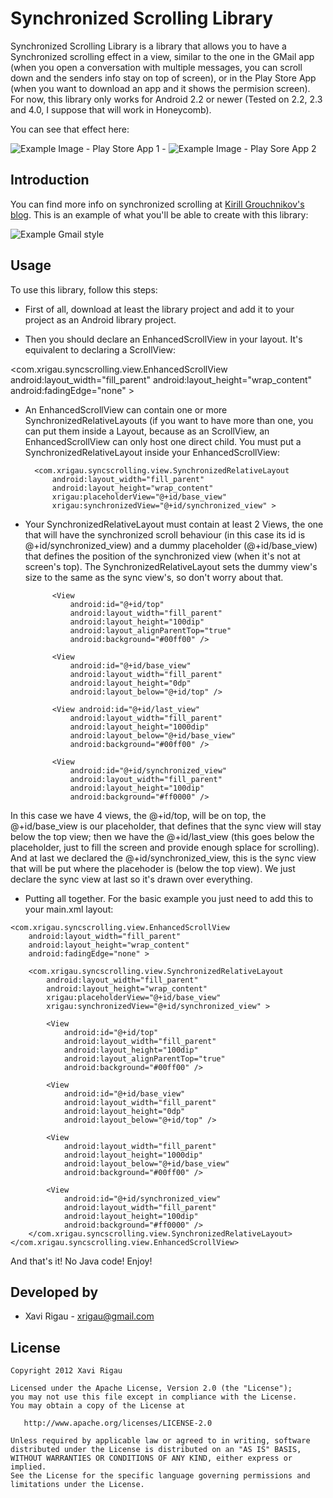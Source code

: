Synchronized Scrolling Library
==============================

Synchronized Scrolling Library is a library that allows you to have a Synchronized scrolling effect in a view, similar to the one in the GMail app (when you open a conversation with multiple messages, you can scroll down and the senders info stay on top of screen), or in the Play Store App (when you want to download an app and it shows the permision screen). For now, this library only works for Android 2.2 or newer (Tested on 2.2, 2.3 and 4.0, I suppose that will work in Honeycomb).

You can see that effect here:

![Example Image - Play Store App 1][1]	 - 	![Example Image - Play Sore App 2][2]


Introduction
------------

You can find more info on synchronized scrolling at [Kirill Grouchnikov's blog][3].
This is an example of what you'll be able to create with this library:

![Example Gmail style][4]


Usage
-----

To use this library, follow this steps:

* First of all, download at least the library project and add it to your project as an Android library project.

* Then you should declare an EnhancedScrollView in your layout. It's equivalent to declaring a ScrollView:

<com.xrigau.syncscrolling.view.EnhancedScrollView
        android:layout_width="fill_parent"
        android:layout_height="wrap_content"
        android:fadingEdge="none" >


* An EnhancedScrollView can contain one or more SynchronizedRelativeLayouts (if you want to have more than one, you can put them inside a Layout, because as an ScrollView, an EnhancedScrollView can only host one direct child. You must put a SynchronizedRelativeLayout inside your EnhancedScrollView:

        <com.xrigau.syncscrolling.view.SynchronizedRelativeLayout
            android:layout_width="fill_parent"
            android:layout_height="wrap_content"
            xrigau:placeholderView="@+id/base_view"
            xrigau:synchronizedView="@+id/synchronized_view" >

* Your SynchronizedRelativeLayout must contain at least 2 Views, the one that will have the synchronized scroll behaviour (in this case its id is @+id/synchronized_view) and a dummy placeholder (@+id/base_view) that defines the position of the synchronized view (when it's not at screen's top). The SynchronizedRelativeLayout sets the dummy view's size to the same as the sync view's, so don't worry about that.

            <View
                android:id="@+id/top"
                android:layout_width="fill_parent"
                android:layout_height="100dip"
                android:layout_alignParentTop="true"
                android:background="#00ff00" />

            <View
                android:id="@+id/base_view"
                android:layout_width="fill_parent"
                android:layout_height="0dp"
                android:layout_below="@+id/top" />

            <View android:id="@+id/last_view"
                android:layout_width="fill_parent"
                android:layout_height="1000dip"
                android:layout_below="@+id/base_view"
                android:background="#00ff00" />

            <View
                android:id="@+id/synchronized_view"
                android:layout_width="fill_parent"
                android:layout_height="100dip"
                android:background="#ff0000" />

In this case we have 4 views, the @+id/top, will be on top, the @+id/base_view is our placeholder, that defines that the sync view will stay below the top view; then we have the @+id/last_view (this goes below the placeholder, just to fill the screen and provide enough splace for scrolling). And at last we declared the @+id/synchronized_view, this is the sync view that will be put where the placehoder is (below the top view). We just declare the sync view at last so it's drawn over everything.

* Putting all together. For the basic example you just need to add this to your main.xml layout:

<?xml version="1.0" encoding="utf-8"?>
<LinearLayout xmlns:android="http://schemas.android.com/apk/res/android"
    xmlns:xrigau="http://schemas.android.com/apk/res-auto"
    android:layout_width="fill_parent"
    android:layout_height="fill_parent"
    android:orientation="vertical" >

    <com.xrigau.syncscrolling.view.EnhancedScrollView
        android:layout_width="fill_parent"
        android:layout_height="wrap_content"
        android:fadingEdge="none" >

        <com.xrigau.syncscrolling.view.SynchronizedRelativeLayout
            android:layout_width="fill_parent"
            android:layout_height="wrap_content"
            xrigau:placeholderView="@+id/base_view"
            xrigau:synchronizedView="@+id/synchronized_view" >

            <View
                android:id="@+id/top"
                android:layout_width="fill_parent"
                android:layout_height="100dip"
                android:layout_alignParentTop="true"
                android:background="#00ff00" />

            <View
                android:id="@+id/base_view"
                android:layout_width="fill_parent"
                android:layout_height="0dp"
                android:layout_below="@+id/top" />

            <View
                android:layout_width="fill_parent"
                android:layout_height="1000dip"
                android:layout_below="@+id/base_view"
                android:background="#00ff00" />

            <View
                android:id="@+id/synchronized_view"
                android:layout_width="fill_parent"
                android:layout_height="100dip"
                android:background="#ff0000" />
        </com.xrigau.syncscrolling.view.SynchronizedRelativeLayout>
    </com.xrigau.syncscrolling.view.EnhancedScrollView>

</LinearLayout>


And that's it! No Java code! Enjoy!

Developed by
------------

* Xavi Rigau - <xrigau@gmail.com>



License
-------

    Copyright 2012 Xavi Rigau

    Licensed under the Apache License, Version 2.0 (the "License");
    you may not use this file except in compliance with the License.
    You may obtain a copy of the License at

       http://www.apache.org/licenses/LICENSE-2.0

    Unless required by applicable law or agreed to in writing, software
    distributed under the License is distributed on an "AS IS" BASIS,
    WITHOUT WARRANTIES OR CONDITIONS OF ANY KIND, either express or implied.
    See the License for the specific language governing permissions and
    limitations under the License.

	
 [1]: http://farm7.static.flickr.com/6002/5951568960_83645dd316.jpg
 [2]: http://farm7.static.flickr.com/6137/5951013387_4996df9339.jpg
 [3]: http://www.pushing-pixels.org/2011/07/18/android-tips-and-tricks-synchronized-scrolling.html
 [4]: http://xavirigau.com/public_img/github_intro_gmail_style_example.jpg
